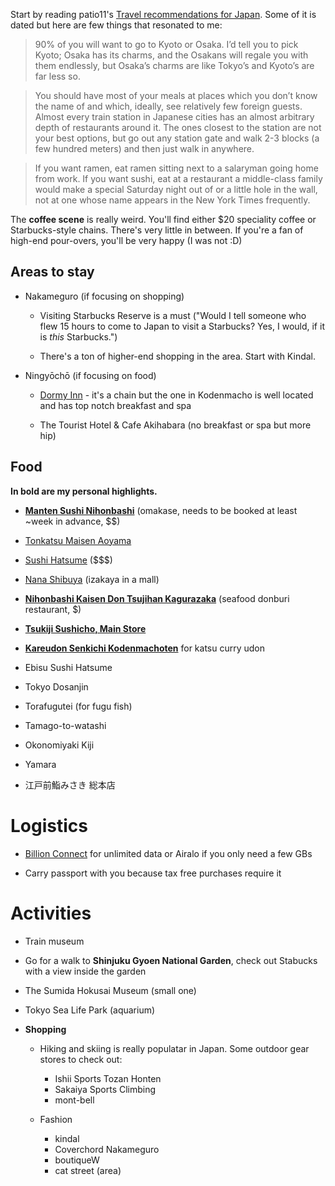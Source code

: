 Start by reading patio11's [Travel recommendations for Japan](https://www.kalzumeus.com/japan-recommendations/). Some of it is dated but here are few things that resonated to me:

> 90% of you will want to go to Kyoto or Osaka. I’d tell you to pick Kyoto; Osaka has its charms, and the Osakans will regale you with them endlessly, but Osaka’s charms are like Tokyo’s and Kyoto’s are far less so.

> You should have most of your meals at places which you don’t know the name of and which, ideally, see relatively few foreign guests. Almost every train station in Japanese cities has an almost arbitrary depth of restaurants around it. The ones closest to the station are not your best options, but go out any station gate and walk 2-3 blocks (a few hundred meters) and then just walk in anywhere.

> If you want ramen, eat ramen sitting next to a salaryman going home from work. If you want sushi, eat at a restaurant a middle-class family would make a special Saturday night out of or a little hole in the wall, not at one whose name appears in the New York Times frequently.

The **coffee scene** is really weird. You'll find either $20 speciality coffee or Starbucks-style chains. There's very little in between. If you're a fan of high-end pour-overs, you'll be very happy (I was not :D)

## Areas to stay

* Nakameguro (if focusing on shopping)

  * Visiting Starbucks Reserve is a must ("Would I tell someone who flew 15 hours to come to Japan to visit a Starbucks? Yes, I would, if it is _this_ Starbucks.")

  * There's a ton of higher-end shopping in the area. Start with Kindal.

* Ningyōchō (if focusing on food)

  * [Dormy Inn](https://www.google.com/maps/place/Dormy+Inn+Premium+Tokyo+Kodenmacho/@35.6878288,139.7778226,16.15z/data=!4m9!3m8!1s0x6018895357be572f:0x8a62264a873af47a!5m2!4m1!1i2!8m2!3d35.6903542!4d139.7781281!16s%2Fg%2F11c1352p1r?entry=ttu&g_ep=EgoyMDI1MDExNS4wIKXMDSoASAFQAw%3D%3D) - it's a chain but the one in Kodenmacho is well located and has top notch breakfast and spa

  * The Tourist Hotel & Cafe Akihabara (no breakfast or spa but more hip)

## Food

**In bold are my personal highlights.**

* [**Manten Sushi Nihonbashi**](https://maps.app.goo.gl/uMZJZxdWNGg1Ci7f7?g_st=com.google.maps.preview.copy) (omakase, needs to be booked at least ~week in advance, $$)

* [Tonkatsu Maisen Aoyama](https://maps.app.goo.gl/JaUozQZcrxFM3nj47?g_st=com.google.maps.preview.copy)

* [Sushi Hatsume](https://www.instagram.com/sushi.hatsume?igsh=MWZ4NXgxc3lxdGNxZQ==) ($$$)

* [Nana Shibuya](https://maps.app.goo.gl/YELArCSdKatQwv7n8?g_st=com.google.maps.preview.copy) (izakaya in a mall)

* [**Nihonbashi Kaisen Don Tsujihan Kagurazaka**](https://maps.app.goo.gl/RhgG522ku9QGUzg79?g_st=ic) (seafood donburi restaurant, $)

* [**Tsukiji Sushicho, Main Store**](https://www.google.com/maps/place/Tsukiji+Sushicho,+Main+Store/@35.6677482,139.7724289,16z/data=!3m1!5s0x60188bdf78d74729:0x78092c61dedbb228!4m6!3m5!1s0x60188bdf78cffed1:0x2a66668ec38d1d08!8m2!3d35.667793!4d139.772517!16s%2Fg%2F1tnl1cwb?entry=ttu&g_ep=EgoyMDI1MDExNS4wIKXMDSoASAFQAw%3D%3D)

* [**Kareudon Senkichi Kodenmachoten**](https://www.google.com/maps/place/Kareudon+Senkichi+Kodenmachoten/@35.6905017,139.7783891,20.19z/data=!3m1!5s0x6018895353d9ca6f:0x486cece4e197c170!4m6!3m5!1s0x6018895350469105:0x8cf3bfdd75c9a2db!8m2!3d35.6904902!4d139.778523!16s%2Fg%2F11f4qns8bp?entry=ttu&g_ep=EgoyMDI1MDExNS4wIKXMDSoASAFQAw%3D%3D) for katsu curry udon

* Ebisu Sushi Hatsume

* Tokyo Dosanjin

* Torafugutei (for fugu fish)

* Tamago-to-watashi

* Okonomiyaki Kiji

* Yamara

* 江戸前鮨みさき 総本店

# Logistics

* [Billion Connect](https://www.billionconnect.net) for unlimited data or Airalo if you only need a few GBs

* Carry passport with you because tax free purchases require it

# Activities

* Train museum
* Go for a walk to **Shinjuku Gyoen National Garden**, check out Stabucks with a view inside the garden
* The Sumida Hokusai Museum (small one)
* Tokyo Sea Life Park (aquarium)

* **Shopping**

  * Hiking and skiing is really populatar in Japan. Some outdoor gear stores to check out:
    * Ishii Sports Tozan Honten
    * Sakaiya Sports Climbing
    * mont-bell

  * Fashion
    * kindal
    * Coverchord Nakameguro
    * boutiqueW
    * cat street (area)

